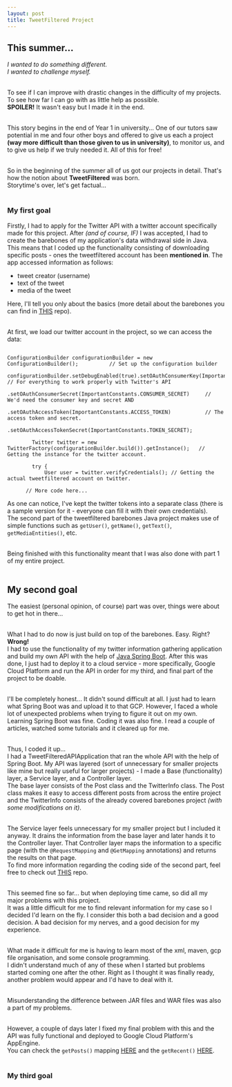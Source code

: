```yaml
---
layout: post
title: TweetFiltered Project
---
```


## This summer...

*I wanted to do something different.<br>
I wanted to challenge myself. <br><br>*

To see if I can improve with drastic changes in the difficulty of my projects.<br>
To see how far I can go with as little help as possible.<br>
**SPOILER!** It wasn't easy but I made it in the end.<br><br>

This story begins in the end of Year 1 in university... One of our tutors saw potential in me and four other boys and offered to give us each a project **(way more difficult than those given to us in university)**, to monitor us, and to give us help if we truly needed it. All of this for free!<br><br>

So in the beginning of the summer all of us got our projects in detail. That's how the notion about **TweetFiltered** was born.<br>
Storytime's over, let's get factual...<br><br>

### My first goal

Firstly, I had to apply for the Twitter API with a twitter account specifically made for this project. After *(and of course, IF)* I was accepted, I had to create the barebones of my application's data withdrawal side in Java.<br>
This means that I coded up the functionality consisting of downloading specific posts - ones the tweetfiltered account has been **mentioned in**. The app accessed information as follows:<br>
* tweet creator (username)
* text of the tweet
* media of the tweet

Here, I'll tell you only about the basics (more detail about the barebones you can find in [THIS](https://github.com/vilkata41/tweetfiltered) repo).<br><br>

At first, we load our twitter account in the project, so we can access the data:<br>
```

ConfigurationBuilder configurationBuilder = new ConfigurationBuilder(); 		 // Set up the configuration builder
		configurationBuilder.setDebugEnabled(true).setOAuthConsumerKey(ImportantConstants.CONSUMER_KEY) 	// For everything to work properly with Twitter's API
						.setOAuthConsumerSecret(ImportantConstants.CONSUMER_SECRET)		// We'd need the consumer key and secret AND
						.setOAuthAccessToken(ImportantConstants.ACCESS_TOKEN)			// The access token and secret.
						.setOAuthAccessTokenSecret(ImportantConstants.TOKEN_SECRET);
		
		Twitter twitter = new TwitterFactory(configurationBuilder.build()).getInstance();   // Getting the instance for the twitter account.
		
		try {
			User user = twitter.verifyCredentials(); // Getting the actual tweetfiltered account on twitter.

      // More code here...
```
As one can notice, I've kept the twitter tokens into a separate class (there is a sample version for it - everyone can fill it with their own credentials).<br>
The second part of the tweetfiltered barebones Java project makes use of simple functions such as `getUser()`, `getName()`, `getText()`, `getMediaEntities()`, etc.<br><br>

Being finished with this functionality meant that I was also done with part 1 of my entire project.<br><br>

## My second goal

The easiest (personal opinion, of course) part was over, things were about to get hot in there...<br><br>

What I had to do now is just build on top of the barebones. Easy. Right? **Wrong!**<br>
I had to use the functionality of my twitter information gathering application and build my own API with the help of [Java Spring Boot](https://spring.io/projects/spring-boot). After this was done, I just had to deploy it to a cloud service - more specifically, Google Cloud Platform and run the API in order for my third, and final part of the project to be doable.<br><br>

I'll be completely honest... It didn't sound difficult at all. I just had to learn what Spring Boot was and upload it to that GCP. However, I faced a whole lot of unexpected problems when trying to figure it out on my own.<br>
Learning Spring Boot was fine. Coding it was also fine. I read a couple of articles, watched some tutorials and it cleared up for me.<br><br>

Thus, I coded it up...<br>
I had a TweetFilteredAPIApplication that ran the whole API with the help of Spring Boot. My API was layered (sort of unnecessary for smaller projects like mine but really useful for larger projects) - I made a Base (functionality) layer, a Service layer, and a Controller layer. <br>
The base layer consists of the Post class and the TwitterInfo class. The Post class makes it easy to access different posts from across the entire project and the TwitterInfo consists of the already covered barebones project *(with some modifications on it)*.<br><br>

The Service layer feels unnecessary for my smaller project but I included it anyway. It drains the information from the base layer and later hands it to the Controller layer. That Controller layer maps the information to a specific page (with the `@RequestMapping` and `@GetMapping` annotations) and returns the results on that page.<br>
To find more information regarding the coding side of the second part, feel free to check out [THIS](https://github.com/vilkata41/tweetfilteredAPI) repo.<br><br>

This seemed fine so far... but when deploying time came, so did all my major problems with this project.<br>
It was a little difficult for me to find relevant information for my case so I decided I'd learn on the fly. I consider this both a bad decision and a good decision. A bad decision for my nerves, and a good decision for my experience.<br><br>

What made it difficult for me is having to learn most of the xml, maven, gcp file organisation, and some console programming.<br>
I didn't understand much of any of these when I started but problems started coming one after the other. Right as I thought it was finally ready, another problem would appear and I'd have to deal with it.<br><br>

Misunderstanding the difference between JAR files and WAR files was also a part of my problems.<br><br>

However, a couple of days later I fixed my final problem with this and the API was fully functional and deployed to Google Cloud Platform's AppEngine.<br>
You can check the `getPosts()` mapping [HERE](https://tweetfilteredrestapi.ey.r.appspot.com/api/tweetfilteredV1/all) and the `getRecent()` [HERE](https://tweetfilteredrestapi.ey.r.appspot.com/api/tweetfilteredV1/recent).<br><br>

### My third goal

